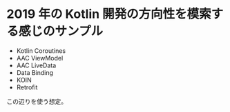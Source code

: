 # 2019 年の Kotlin 開発の方向性を模索する感じのサンプル

- Kotlin Coroutines
- AAC ViewModel
- AAC LiveData
- Data Binding
- KOIN
- Retrofit

この辺りを使う想定。
